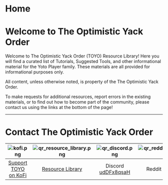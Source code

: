 # Home
# Welcome to The Optimistic Yack Order

Welcome to The Optimistic Yack Order (TOYO) Resource Library! Here you will find a curated list of Tutorials, Suggested Tools, and other informational material for the Yoto Player family. These materials are all provided for informational purposes only.


All content, unless otherwise noted, is property of the The Optimistic Yack Order.


To make requests for additional resources, report errors in the existing materials, or to find out how to become part of the community, please contact us using the links at the bottom of the page!

---

# Contact The Optimistic Yack Order
| ![kofi.png](/img/kofi.png) | ![qr_resource_library.png](/img/qr_resource_library.png) | ![qr_discord.png](/img/qr_discord.png) | ![qr_reddit_moreyoto.png](/img/qr_resource_library.png) |
| :-: | :-: | :-: | :-: |
| [Support TOYO on KoFi](https://ko-fi.com/theoptimisticyackorder) | [Resource Library](https://yackorder.org) | Discord [udDFx8qsaH](https://discord.gg/udDFx8qsaH) | Reddit [r/moreyoto](https://www.reddit.com/r/moreyoto/) |